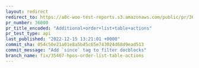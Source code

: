 ```yaml
---
layout: redirect
redirect_to: https://a8c-woo-test-reports.s3.amazonaws.com/public/pr/36000/api/index.html
pr_number: 36000
pr_title_encoded: "Additional+order+list+table+actions"
pr_test_type: api
last_published: "2022-12-15 13:21:01 +0000"
commit_sha: 054c50e21a01e8a5b45c65e743024d68d9ead513
commit_message: "Add `since` tag to filter docblocks"
branch_name: fix/35467-hpos-order-list-table-actions
---
```

